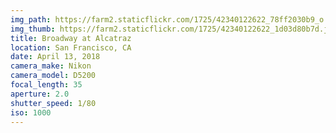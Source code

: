 ```yaml
---
img_path: https://farm2.staticflickr.com/1725/42340122622_78ff2030b9_o.jpg
img_thumb: https://farm2.staticflickr.com/1725/42340122622_1d03d80b7d.jpg
title: Broadway at Alcatraz
location: San Francisco, CA
date: April 13, 2018
camera_make: Nikon
camera_model: D5200
focal_length: 35
aperture: 2.0
shutter_speed: 1/80
iso: 1000
---
```



